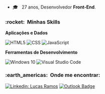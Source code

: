 - 🎓 &nbsp; 27 anos, Desenvolvedor **Front-End**.

<h3> :rocket: &nbsp;Minhas Skills </h3>

**Aplicações e Dados**

  ![HTML5](https://img.shields.io/badge/-HTML5-333333?style=flat&logo=HTML5)
  ![CSS](https://img.shields.io/badge/-CSS-333333?style=flat&logo=CSS3&logoColor=1572B6)
  ![JavaScript](https://img.shields.io/badge/-JavaScript-333333?style=flat&logo=JavaScript&logoColor=ffff00)

**Ferramentas de Desenvolvimento**

  ![Windows 10](https://img.shields.io/badge/Windows%2010%20%20-333333?style=flat&logo=windows&logoColor=007ACC)
  ![Visual Studio Code](https://img.shields.io/badge/-Visual%20Studio%20Code-333333?style=flat&logo=visual-studio-code&logoColor=007ACC)
<br/>

<h3> :earth_americas: &nbsp;Onde me encontrar: </h3> 

[![Linkedin: Lucas Ramos](https://img.shields.io/badge/-Lucas_Ramos-blue?style=flat-square&logo=Linkedin&logoColor=white&link=https://www.linkedin.com/in/lucas-ramos-a8ba4a207/)](https://www.linkedin.com/in/lucas-ramos-a8ba4a207/)
[![Outlook Badge](https://img.shields.io/badge/-lucas__ramos95@outlook.com-006bed?style=flat-square&logo=Microsoft&logoColor=white&link=mailto:lucas_ramos@outlook.com)](mailto:lucas_ramos95@outlook.com)
